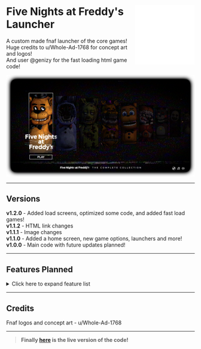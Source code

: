 # <img src=".github/assets/logo.png" alt="Launcher Logo" align="right" width="159px"> Five Nights at Freddy's Launcher
 A custom made fnaf launcher of the core games!<br>
 Huge credits to u/Whole-Ad-1768 for concept art and logos!<br>
 And user @genizy for the fast loading html game code!

<img src=".github/assets/launcher.png" alt="Launcher Photo"><br>

<hr>

 ## Versions
__v1.2.0__ - Added load screens, optimized some code, and added fast load games!<br>
__v1.1.2__ - HTML link changes<br>
__v1.1.1__ - Image changes<br>
__v1.1.0__ - Added a home screen, new game options, launchers and more!<br>
__v1.0.0__ - Main code with future updates planned!

 <hr>

## Features Planned

<details>
<summary>Click here to expand feature list</summary>

- [ ] __Fix logo change display bug!!__
- [ ] Add Credits screen
- [x] Add a Home screen
- [ ] Optimize js?
- [x] Implement cookies for remembering
- [x] Better/more sound design
- [x] Add the loading screens
- [ ] Add mobile support
</details>

<hr>

## Credits
 Fnaf logos and concept art - u/Whole-Ad-1768

<hr>

>__Finally [here](https://irv77.github.io/FnafLauncher/) is the live version of the code!__